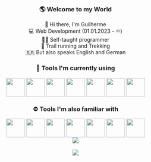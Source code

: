 <div align="center">

### 🌎 Welcome to my World</br>
👋 Hi there, I'm Guilherme</br>
💻 Web Development (01.01.2023 - ♾️)</br>
👨‍💻 Self-taught programmer</br>
🥾 Trail running and Trekking</br>
🇧🇷 But also speaks English and German</br>
### 🚀 Tools I'm currently using </br>

<div style="display:inline-block">
  <img src="https://cdn.jsdelivr.net/gh/devicons/devicon/icons/html5/html5-original-wordmark.svg" width="50px" align="center"  />
  <img src="https://cdn.jsdelivr.net/gh/devicons/devicon/icons/css3/css3-original-wordmark.svg" width="50px" align="center" />
  <img src="https://cdn.jsdelivr.net/gh/devicons/devicon/icons/javascript/javascript-original.svg" width="50px" align="center" />
  <img src="https://cdn.jsdelivr.net/gh/devicons/devicon/icons/git/git-original.svg" width="50px" align="center" />
  <img src="https://cdn.jsdelivr.net/gh/devicons/devicon/icons/github/github-original-wordmark.svg" width="50px" align="center" /> 
  <img src="https://cdn.jsdelivr.net/gh/devicons/devicon/icons/react/react-original.svg" width="50px" align="center" />
  <img src="https://cdn.jsdelivr.net/gh/devicons/devicon/icons/linux/linux-original.svg" width="50px" align="center" />
</div></br>

### ⚙️ Tools I'm also familiar with</br>

<div style="display:inline-block">
  <img src="https://cdn.jsdelivr.net/gh/devicons/devicon/icons/python/python-original.svg" width="50px" align="center"  />
  <img src="https://cdn.jsdelivr.net/gh/devicons/devicon/icons/photoshop/photoshop-plain.svg" width="50px" align="center" />
  <img src="https://cdn.jsdelivr.net/gh/devicons/devicon/icons/vuejs/vuejs-original.svg" width="50px" align="center" />
  <img src="https://cdn.jsdelivr.net/gh/devicons/devicon/icons/mongodb/mongodb-original.svg" width="50px" align="center" />
  <img src="https://cdn.jsdelivr.net/gh/devicons/devicon/icons/typescript/typescript-original.svg" width="50px" align="center" />
  <img src="https://cdn.jsdelivr.net/gh/devicons/devicon/icons/bootstrap/bootstrap-original.svg"  width="50px" align="center" />
  <img src="https://cdn.jsdelivr.net/gh/devicons/devicon/icons/bash/bash-original.svg" width="50px" align="center" />
</div>
</br>
<div>
  <img src="https://github-readme-stats.vercel.app/api/top-langs/?username=devguicordeiro&layout=compact&langs_count=7&theme=highcontrast"/>
  </br>
  </br>
  <img src="https://github-readme-stats.vercel.app/api?username=devguicordeiro&show_icons=true&theme=highcontrast&include_all_commits=true&count_private=true" />
</div>

</div>
